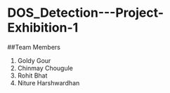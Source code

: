 # DOS_Detection---Project-Exhibition-1 

##Team Members 
1. Goldy Gour
2. Chinmay Chougule
3. Rohit Bhat 
4. Niture Harshwardhan
